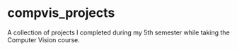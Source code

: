 # compvis_projects
A collection of projects I completed during my 5th semester while taking the Computer Vision course.
